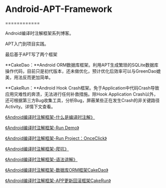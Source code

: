 # Android-APT-Framework

============

Android编译时注解框架系列博客。

APT入门到项目实践。

最后基于APT写了两个框架

**CakeDao：**Android ORM数据库框架。利用APT生成繁琐的SQLite数据库操作代码，目前只是初代版本，还未做优化，预计优化后效率可以与GreenDao媲美，用法反而更加简单。

**CakeRun：**Android Hook Crash框架。免于Application中代码Crash导致应用灾难性的奔溃，无法进行任何补救措施。除Hook Application Crash以外，还可根据第三方Bug收集工具，分析Bug，屏蔽某些正在发生Crash的非关键路径Activity。详情下文查看。



[《Android编译时注解框架-什么是编译时注解》](https://github.com/lizhaoxuan/Android-APT-Framework/blob/master/什么是编译时注解/android编译时注解框架-什么是编译时注解.md)

[《Android编译时注解框架-Run Demo》](https://github.com/lizhaoxuan/Android-APT-Framework/blob/master/run-demo/android编译时注解框架-run_demo.md)

[《Android编译时注解框架-Run Project：OnceClick》](https://github.com/lizhaoxuan/Android-APT-Framework/blob/master/run-project/android编译时注解框架-run_project.md)

[《Android编译时注解框架-爬坑》](https://github.com/lizhaoxuan/Android-APT-Framework/blob/master/爬坑/android编译时注解框架-爬坑.md)

[《Android编译时注解框架-语法讲解》](https://github.com/lizhaoxuan/Android-APT-Framework/blob/master/语法讲解/android编译时注解框架-语法讲解.md)

[《Android编译时注解框架-数据库ORM框架CakeDao》](https://github.com/lizhaoxuan/Android-APT-Framework/blob/master/CakeDao/android编译时注解框架-数据库orm框架cakedao.md)

[《Android编译时注解框架-APP更新回滚框架CakeRun》](https://github.com/lizhaoxuan/Android-APT-Framework/blob/master/CakeRun/hook_crash框架cakerun.md)
